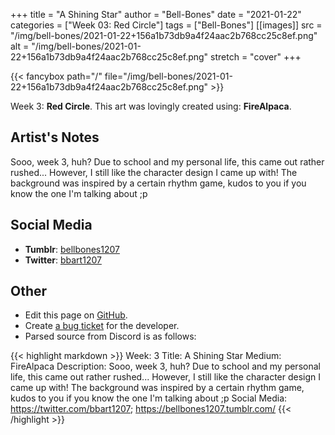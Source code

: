 +++
title =       "A Shining Star"
author =      "Bell-Bones"
date =        "2021-01-22"
categories =  ["Week 03: Red Circle"]
tags =        ["Bell-Bones"]
[[images]]
                      src = "/img/bell-bones/2021-01-22+156a1b73db9a4f24aac2b768cc25c8ef.png"
                      alt = "/img/bell-bones/2021-01-22+156a1b73db9a4f24aac2b768cc25c8ef.png"
                      stretch = "cover"
+++


{{< fancybox path="/" file="/img/bell-bones/2021-01-22+156a1b73db9a4f24aac2b768cc25c8ef.png" >}}


Week 3: **Red Circle**. This art was lovingly created using: **FireAlpaca**.

## Artist's Notes

Sooo, week 3, huh? Due to school and my personal life, this came out rather rushed... However, I still like the character design I came up with! The background was inspired by a certain rhythm game, kudos to you if you know the one I'm talking about ;p

## Social Media

- **Tumblr**: [bellbones1207]()
- **Twitter**: [bbart1207]()


## Other

- Edit this page on [GitHub](https://github.com/teaminkling/web-refresh/edit/main/blog/content/blog/bell-bones-week-3-4fca.md).
- Create [a bug ticket](https://github.com/teaminkling/web-refresh/issues/new?assignees=&labels=bug&template=problem-report.md&title=) for the developer.
- Parsed source from Discord is as follows:

{{< highlight markdown >}}
Week: 3
Title: A Shining Star
Medium: FireAlpaca
Description: Sooo, week 3, huh? Due to school and my personal life, this came out rather rushed... However, I still like the character design I came up with! The background was inspired by a certain rhythm game, kudos to you if you know the one I'm talking about ;p
Social Media: https://twitter.com/bbart1207; https://bellbones1207.tumblr.com/
{{< /highlight >}}